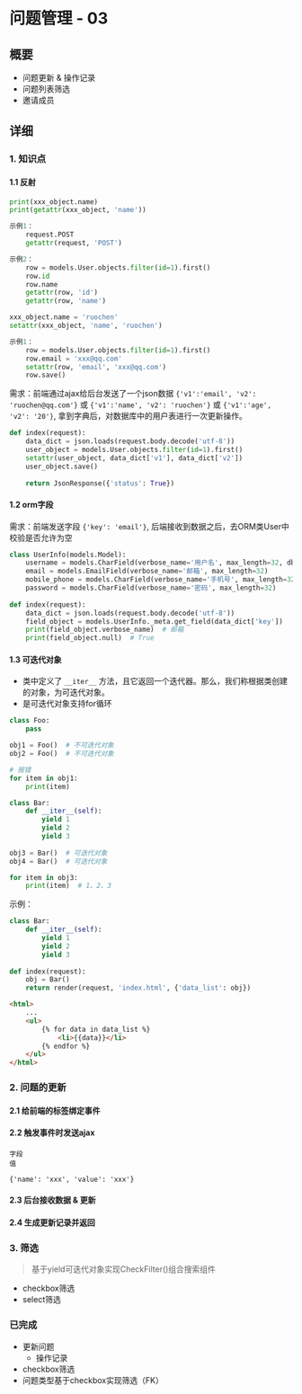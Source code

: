 # 问题管理 - 03

## 概要

- 问题更新 & 操作记录
- 问题列表筛选
- 邀请成员

## 详细

### 1. 知识点

#### 1.1 反射

```python
print(xxx_object.name)
print(getattr(xxx_object, 'name'))

示例1：
	request.POST
	getattr(request, 'POST')

示例2：
	row = models.User.objects.filter(id=1).first()
    row.id
    row.name
    getattr(row, 'id')
    getattr(row, 'name')
```

```python
xxx_object.name = 'ruochen'
setattr(xxx_object, 'name', 'ruochen')

示例1：
	row = models.User.objects.filter(id=1).first()
    row.email = 'xxx@qq.com'
    setattr(row, 'email', 'xxx@qq.com')
    row.save()
```

需求：前端通过ajax给后台发送了一个json数据  `{'v1':'email', 'v2': 'ruochen@qq.com'}` 或 `{'v1':'name', 'v2': 'ruochen'}` 或 `{'v1':'age', 'v2': '20'}`, 拿到字典后，对数据库中的用户表进行一次更新操作。

```python
def index(request):
    data_dict = json.loads(request.body.decode('utf-8'))
    user_object = models.User.objects.filter(id=1).first()
    setattr(user_object, data_dict['v1'], data_dict['v2'])
    user_object.save()
    
    return JsonResponse({'status': True})
```

#### 1.2 orm字段

需求：前端发送字段 `{'key': 'email'}`, 后端接收到数据之后，去ORM类User中校验是否允许为空

```python
class UserInfo(models.Model):
    username = models.CharField(verbose_name='用户名', max_length=32, db_index=True)  # db_index=True 索引
    email = models.EmailField(verbose_name='邮箱', max_length=32)
    mobile_phone = models.CharField(verbose_name='手机号', max_length=32)
    password = models.CharField(verbose_name='密码', max_length=32)
    
def index(request):
    data_dict = json.loads(request.body.decode('utf-8'))
    field_object = models.UserInfo._meta.get_field(data_dict['key'])
    print(field_object.verbose_name)  # 邮箱
    print(field_object.null)  # True
```

#### 1.3 可迭代对象

- 类中定义了 `__iter__` 方法，且它返回一个迭代器。那么，我们称根据类创建的对象，为可迭代对象。
- 是可迭代对象支持for循环

```python
class Foo:
    pass

obj1 = Foo()  # 不可迭代对象
obj2 = Foo()  # 不可迭代对象

# 报错
for item in obj1:
    print(item)
```

```python
class Bar:
    def __iter__(self):
        yield 1
        yield 2
        yield 3
        
obj3 = Bar()  # 可迭代对象
obj4 = Bar()  # 可迭代对象

for item in obj3:
    print(item)  # 1、2、3
```

示例：

```python
class Bar:
    def __iter__(self):
        yield 1
        yield 2
        yield 3
        
def index(request):
    obj = Bar()
    return render(request, 'index.html', {'data_list': obj})
```

```html
<html>
    ...
    <ul>
        {% for data in data_list %}
        	<li>{{data}}</li>
        {% endfor %}
    </ul>
</html>
```

### 2. 问题的更新

#### 2.1 给前端的标签绑定事件

#### 2.2 触发事件时发送ajax

```
字段
值

{'name': 'xxx', 'value': 'xxx'}
```

#### 2.3 后台接收数据 & 更新

#### 2.4 生成更新记录并返回

### 3. 筛选

> 基于yield可迭代对象实现CheckFilter()组合搜索组件

- checkbox筛选
- select筛选



### 已完成

- 更新问题
  - 操作记录
- checkbox筛选
- 问题类型基于checkbox实现筛选（FK）

